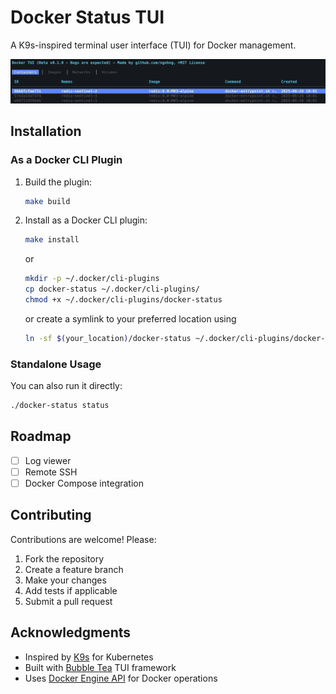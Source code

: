 # Docker Status TUI

A K9s-inspired terminal user interface (TUI) for Docker management.

<img src="./media/banner.png"/>

## Installation

### As a Docker CLI Plugin

1. Build the plugin:

   ```bash
   make build
   ```

2. Install as a Docker CLI plugin:

   ```bash
   make install
   ```

   or

   ```bash
   mkdir -p ~/.docker/cli-plugins
   cp docker-status ~/.docker/cli-plugins/
   chmod +x ~/.docker/cli-plugins/docker-status
   ```

   or create a symlink to your preferred location using

   ```bash
   ln -sf $(your_location)/docker-status ~/.docker/cli-plugins/docker-status
   ```

### Standalone Usage

You can also run it directly:

```bash
./docker-status status
```

## Roadmap

- [ ] Log viewer
- [ ] Remote SSH
- [ ] Docker Compose integration

## Contributing

Contributions are welcome! Please:

1. Fork the repository
2. Create a feature branch
3. Make your changes
4. Add tests if applicable
5. Submit a pull request

## Acknowledgments

- Inspired by [K9s](https://k9scli.io/) for Kubernetes
- Built with [Bubble Tea](https://github.com/charmbracelet/bubbletea) TUI framework
- Uses [Docker Engine API](https://docs.docker.com/engine/api/) for Docker operations
